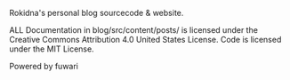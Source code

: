 Rokidna's personal blog sourcecode & website.

ALL Documentation in blog/src/content/posts/ is licensed under the Creative Commons Attribution 4.0 United States License. 
Code is licensed under the MIT License.

Powered by fuwari
